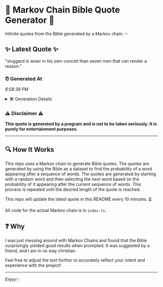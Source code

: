 # 📖 Markov Chain Bible Quote Generator 📖

Infinite quotes from the Bible generated by a Markov chain. ✨

## ✨ Latest Quote ✨
"sluggard is wiser in his own conceit than seven men that can render a reason."

### ⏰ Generated At
*8:58:38 PM*

<details>
    <summary>🛠️ Generation Details</summary>
    <p>
        <strong>🌱 Seed:</strong> sluggard<br>
        <strong>🔄 Iterations:</strong> 14<br>
        <strong>📜 Context History:</strong><br>[ sluggard ]: is<br>[ sluggard, is ]: wiser<br>[ sluggard, is, wiser ]: in<br>[ sluggard, is, wiser, in ]: his<br>[ sluggard, is, wiser, in, his ]: own<br>[ sluggard, is, wiser, in, his, own ]: conceit<br>[ is, wiser, in, his, own, conceit ]: than<br>[ wiser, in, his, own, conceit, than ]: seven<br>[ in, his, own, conceit, than, seven ]: men<br>[ his, own, conceit, than, seven, men ]: that<br>[ own, conceit, than, seven, men, that ]: can<br>[ conceit, than, seven, men, that, can ]: render<br>[ than, seven, men, that, can, render ]: a<br>[ seven, men, that, can, render, a ]: reason.<br>
    </p>
</details>

### ⚠️ Disclaimer ⚠️
**This quote is generated by a program and is not to be taken seriously. It is purely for entertainment purposes.**

---

## 🔍 How It Works

This repo uses a Markov chain to generate Bible quotes. The quotes are generated by using the Bible as a dataset to find the probability of a word appearing after a sequence of words. The quotes are generated by starting with a random word and then selecting the next word based on the probability of it appearing after the current sequence of words. This process is repeated until the desired length of the quote is reached.

This repo will update the latest quote in this README every 10 minutes. ⏳

All code for the actual Markov chain is in `index.ts`.

## ❓ Why

I was just messing around with Markov Chains and found that the Bible surprisingly yielded good results when prompted. 
It was suggested by a friend, and I am in no way christian.

Feel free to adjust the text further to accurately reflect your intent and experience with the project!

---

*Enjoy*✨
